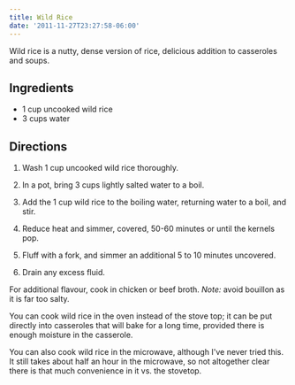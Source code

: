 ```yaml
---
title: Wild Rice
date: '2011-11-27T23:27:58-06:00'
---
```

Wild rice is a nutty, dense version of rice, delicious addition to casseroles and soups.

## Ingredients

* 1 cup uncooked wild rice
* 3 cups water


## Directions

1.  Wash 1 cup uncooked wild rice thoroughly.

1.  In a pot, bring 3 cups lightly salted water to a boil.

1.  Add the 1 cup wild rice to the boiling water, returning water to a boil, and stir.

1.  Reduce heat and simmer, covered, 50-60 minutes or until the kernels pop.

1.  Fluff with a fork, and simmer an additional 5 to 10 minutes uncovered.

1.  Drain any excess fluid.

For additional flavour, cook in chicken or beef broth. *Note:* avoid
bouillon as it is far too salty.

You can cook wild rice in the oven instead of the stove top; it can be
put directly into casseroles that will bake for a long time, provided
there is enough moisture in the casserole.

You can also cook wild rice in the microwave, although I've never
tried this. It still takes about half an hour in the microwave, so not
altogether clear there is that much convenience in it vs. the
stovetop.

